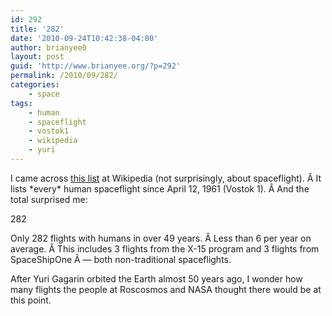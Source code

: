```yaml
---
id: 292
title: '282'
date: '2010-09-24T10:42:38-04:00'
author: brianyee0
layout: post
guid: 'http://www.brianyee.org/?p=292'
permalink: /2010/09/282/
categories:
    - space
tags:
    - human
    - spaceflight
    - vostok1
    - wikipedia
    - yuri
---
```


I came across [this list](http://en.wikipedia.org/wiki/List_of_human_spaceflights) at Wikipedia (not surprisingly, about spaceflight). Â It lists \*every\* human spaceflight since April 12, 1961 (Vostok 1). Â And the total surprised me:

282

Only 282 flights with humans in over 49 years. Â Less than 6 per year on average. Â This includes 3 flights from the X-15 program and 3 flights from SpaceShipOne Â — both non-traditional spaceflights.

After Yuri Gagarin orbited the Earth almost 50 years ago, I wonder how many flights the people at Roscosmos and NASA thought there would be at this point.